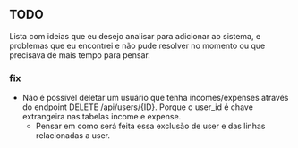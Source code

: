 ## TODO

Lista com ideias que eu desejo analisar para adicionar ao sistema, e problemas que eu encontrei e não pude resolver no momento
ou que precisava de mais tempo para pensar.

### fix

- Não é possível deletar um usuário que tenha incomes/expenses através do endpoint DELETE /api/users/{ID}.
  Porque o user_id é chave extrangeira nas tabelas income e expense.
    - Pensar em como será feita essa exclusão de user e das linhas relacionadas a user.